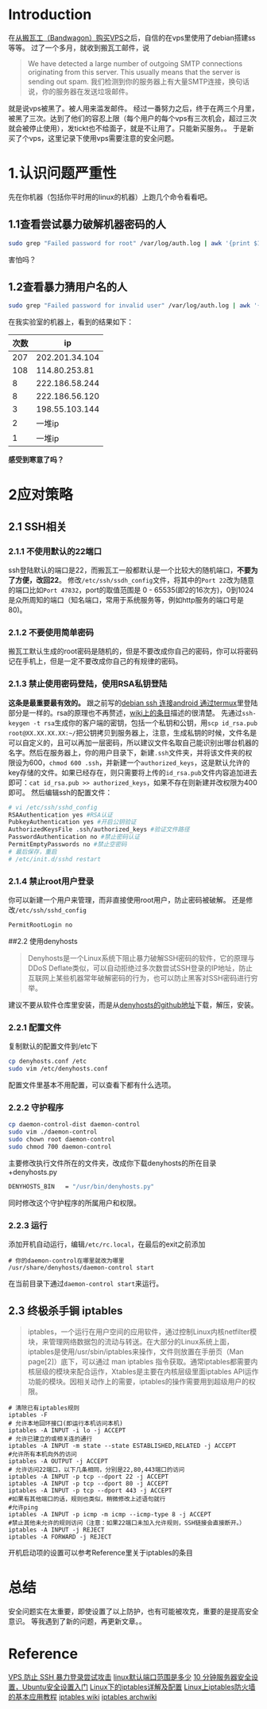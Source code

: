 # Introduction
在[从搬瓦工（Bandwagon）购买VPS](http://www.findspace.name/res/1417)之后，自信的在vps里使用了debian搭建ss等等。
过了一个多月，就收到搬瓦工邮件，说
>We have detected a large number of outgoing SMTP connections originating from this server. This usually means that the server is sending out spam.
>我们检测到你的服务器上有大量SMTP连接，换句话说，你的服务器在发送垃圾邮件。

就是说vps被黑了。被人用来滥发邮件。
经过一番努力之后，终于在两三个月里，被黑了三次。达到了他们的容忍上限（每个用户的每个vps有三次机会，超过三次就会被停止使用），发tickt也不给面子，就是不让用了。只能新买服务。。
于是新买了个vps，这里记录下使用vps需要注意的安全问题。
# 1.认识问题严重性
先在你机器（包括你平时用的linux的机器）上跑几个命令看看吧。
## 1.1查看尝试暴力破解机器密码的人
```bash
sudo grep "Failed password for root" /var/log/auth.log | awk '{print $11}' | sort | uniq -c | sort -nr | more
```
害怕吗？
## 1.2查看暴力猜用户名的人
```bash
sudo grep "Failed password for invalid user" /var/log/auth.log | awk '{print $13}' | sort | uniq -c | sort -nr | more
```
在我实验室的机器上，看到的结果如下：

|次数|ip|
|-|-|
|207|202.201.34.104|
|108|114.80.253.81|
|8|222.186.58.244|
|8|222.186.56.120|
|3|198.55.103.144|
|2|一堆ip|
|1|一堆ip|

**感受到寒意了吗？**

# 2应对策略
## 2.1 SSH相关
### 2.1.1 不使用默认的22端口
ssh登陆默认的端口是22，而搬瓦工一般都默认是一个比较大的随机端口，**不要为了方便，改回22**。
修改`/etc/ssh/ssdh_config`文件，将其中的`Port 22`改为随意的端口比如`Port 47832`，port的取值范围是 0 - 65535(即2的16次方)，0到1024是众所周知的端口（知名端口，常用于系统服务等，例如http服务的端口号是80)。
### 2.1.2 不要使用简单密码
搬瓦工默认生成的root密码是随机的，但是不要改成你自己的密码，你可以将密码记在手机上，但是一定不要改成你自己的有规律的密码。
### 2.1.3 禁止使用密码登陆，使用RSA私钥登陆
**这条是最重要最有效的。**
跟之前写的[debian ssh 连接android 通过termux](http://www.findspace.name/easycoding/1652)里登陆部分是一样的。rsa的原理也不再赘述，[wiki上的条目](https://zh.wikipedia.org/wiki/RSA%E5%8A%A0%E5%AF%86%E6%BC%94%E7%AE%97%E6%B3%95)描述的很清楚。
先通过`ssh-keygen -t rsa`生成你的客户端的密钥，包括一个私钥和公钥，用`scp id_rsa.pub root@XX.XX.XX.XX:~/`把公钥拷贝到服务器上，注意，生成私钥的时候，文件名是可以自定义的，且可以再加一层密码，所以建议文件名取自己能识别出哪台机器的名字。然后在服务器上，你的用户目录下，新建`.ssh`文件夹，并将该文件夹的权限设为600，`chmod 600 .ssh`，并新建一个`authorized_keys`，这是默认允许的key存储的文件。如果已经存在，则只需要将上传的`id_rsa.pub`文件内容追加进去即可：`cat id_rsa.pub >> authorized_keys`，如果不存在则新建并改权限为400即可。
然后编辑ssh的配置文件：
```bash
# vi /etc/ssh/sshd_config
RSAAuthentication yes #RSA认证
PubkeyAuthentication yes #开启公钥验证
AuthorizedKeysFile .ssh/authorized_keys #验证文件路径
PasswordAuthentication no #禁止密码认证
PermitEmptyPasswords no #禁止空密码
# 最后保存，重启
# /etc/init.d/sshd restart
```
### 2.1.4 禁止root用户登录
你可以新建一个用户来管理，而非直接使用root用户，防止密码被破解。
还是修改`/etc/ssh/sshd_config`
```bash
PermitRootLogin no
```
##2.2 使用denyhosts
>Denyhosts是一个Linux系统下阻止暴力破解SSH密码的软件，它的原理与DDoS Deflate类似，可以自动拒绝过多次数尝试SSH登录的IP地址，防止互联网上某些机器常年破解密码的行为，也可以防止黑客对SSH密码进行穷举。

建议不要从软件仓库里安装，而是从[denyhosts的github地址](https://github.com/denyhosts/denyhosts)下载，解压，安装。
### 2.2.1 配置文件
复制默认的配置文件到/etc下
```bash
cp denyhosts.conf /etc
sudo vim /etc/denyhosts.conf
```
配置文件里基本不用配置，可以查看下都有什么选项。
### 2.2.2 守护程序

```bash
cp daemon-control-dist daemon-control
sudo vim ./daemon-control
sudo chown root daemon-control
sudo chmod 700 daemon-control
```
主要修改执行文件所在的文件夹，改成你下载denyhosts的所在目录+denyhosts.py
```bash
DENYHOSTS_BIN   = "/usr/bin/denyhosts.py"
```
同时修改这个守护程序的所属用户和权限。
### 2.2.3 运行
添加开机自动运行，编辑`/etc/rc.local`，在最后的exit之前添加
```
# 你的daemon-control在哪里就改为哪里
/usr/share/denyhosts/daemon-control start
```
在当前目录下通过`daemon-control start`来运行。
## 2.3 终极杀手锏 iptables
>iptables，一个运行在用户空间的应用软件，通过控制Linux内核netfilter模块，来管理网络数据包的流动与转送。在大部分的Linux系统上面，iptables是使用/usr/sbin/iptables来操作，文件则放置在手册页（Man page[2]）底下，可以通过 man iptables 指令获取。通常iptables都需要内核层级的模块来配合运作，Xtables是主要在内核层级里面iptables API运作功能的模块。因相关动作上的需要，iptables的操作需要用到超级用户的权限。

```
# 清除已有iptables规则
iptables -F
# 允许本地回环接口(即运行本机访问本机)
iptables -A INPUT -i lo -j ACCEPT
# 允许已建立的或相关连的通行
iptables -A INPUT -m state --state ESTABLISHED,RELATED -j ACCEPT
#允许所有本机向外的访问
iptables -A OUTPUT -j ACCEPT
# 允许访问22端口，以下几条相同，分别是22,80,443端口的访问
iptables -A INPUT -p tcp --dport 22 -j ACCEPT
iptables -A INPUT -p tcp --dport 80 -j ACCEPT
iptables -A INPUT -p tcp --dport 443 -j ACCEPT
#如果有其他端口的话，规则也类似，稍微修改上述语句就行
#允许ping
iptables -A INPUT -p icmp -m icmp --icmp-type 8 -j ACCEPT
#禁止其他未允许的规则访问（注意：如果22端口未加入允许规则，SSH链接会直接断开。）
iptables -A INPUT -j REJECT 
iptables -A FORWARD -j REJECT
```
开机启动项的设置可以参考Reference里关于iptables的条目

# 总结
安全问题实在太重要，即使设置了以上防护，也有可能被攻克，重要的是提高安全意识。
等我遇到了新的问题，再更新文章。。
# Reference
[VPS 防止 SSH 暴力登录尝试攻击](http://www.lovelucy.info/vps-anti-ssh-login-attempts-attack.html)
[linux默认端口范围是多少](http://bbs.csdn.net/topics/340204446)
[10 分钟服务器安全设置，Ubuntu安全设置入门](http://blog.jobbole.com/103344/)
[Linux下的iptables详解及配置](http://tanxin.blog.51cto.com/6114226/1261245)
[Linux上iptables防火墙的基本应用教程](http://www.vpser.net/security/linux-iptables.html)
[iptables wiki](https://zh.wikipedia.org/wiki/Iptables)
[iptables archwiki](https://wiki.archlinux.org/index.php/Iptables_(%E7%AE%80%E4%BD%93%E4%B8%AD%E6%96%87))